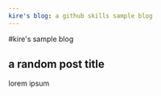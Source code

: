 ```yaml
---
kire's blog: a github skills sample blog
---
```


#kire's sample blog
## a random post title
lorem ipsum
